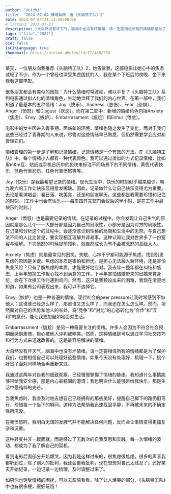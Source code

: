 ```yaml
---
author: "Huizhi"
title:  "2024-07-04 情绪解码：看《头脑特工队》2" 
date: 2024-07-04T21:11:50+08:00 
# lastmod: 2023-07-31
description: "大自然没有坏天气。脑海中也没有坏情绪，请一定要相信所有的情绪都是为了保护我们"
tags: ["life","2024"]
draft: false
pin: false
isCJKLanguage: true
thumbnail: https://picsum.photos/id/77/400/250
---
```

某天，一位朋友向我推荐《头脑特工队》2，她告诉我，这部电影让她心中的焦虑减轻了不少。作为一个曾经也深受焦虑困扰的人，我在某个下班后的傍晚，坐下来观看这部电影。

很多朋友都会有类似的困扰：为什么情绪时常波动，难以平复？《头脑特工队》系列电影通过拟人化的情绪角色，生动地诠释了我们的内心世界。在第一部中，我们知道了最基本的五种情绪：Joy（快乐）、Sadness（悲伤）、Fear（恐惧）、Anger（愤怒）和Disgust（厌恶）。而在第二部中，新增的情绪角色包括Anxiety（焦虑）、Envy（嫉妒）、Embarrassment（尴尬）和Ennui（倦怠）。

电影中的女主因进入青春期，面临新的环境，情绪也随之发生了变化。而对于我们这些已经过了青春期的人来说，尽管对这些情绪早已熟悉，但仍然需要学会应对和管理它们。

情绪管理的第一步是了解和记录情绪。记录情绪是一个有效的方法。在《头脑特工队》中，每个情绪小人都有一种代表颜色。我可以通过类似的方式记录情绪，比如用m&m豆、贴纸或手机日历中的色块来标注不同场景下的不同情绪，黄色代表快乐，蓝色代表悲伤，红色代表愤怒等等。

Joy（快乐）是我最希望记录的情绪。现代生活中，快乐的时刻似乎越来越少。朝九晚六的工作让快乐显得愈发稀缺。因此，记录做什么让自己快乐变得尤为重要。无论是看演唱会、看日落、吃美食，还是和朋友聊天，这些都是我需要珍惜和记住的时刻。（工作中也会有快乐——每周四开完部门会议后的半小时，是在工作中最快乐的时刻。）

Anger（愤怒）也是需要记录的情绪。在记录的过程中，你会发现让自己生气的原因就是那么几个——大部分都是因为自己的局限性，小部分是因为对方的局限性。在记录和分析这个的过程中，会逐渐意识到性格的局限和生活中的无奈。与自己想法不同的人比比皆是，要实现相互理解并非易事。这种认知让我对世界多了一份宽容与理解。下次愤怒的时候提前预判，就自然成长为有不会被惹怒的高级大人。

Anxiety（焦虑）则是最常见的困扰。失眠、心神不宁都可能源于焦虑。找到引发焦虑的原因是关键。焦虑的本质是害怕和担忧。是担心无法融入新环境，还是害怕失业风险？只有了解焦虑的本质，才能更好地应对。我去年一整年都在纠结和焦虑，上半年想换工作担心找不到满意的工作，下半年害怕结婚带来的已婚未育身份，会在下次换工作时遇到询问。然而，这只是我预设出来的困难，我现在清楚地知道，如果有公司表现出来，我可以不选择它。

Envy（嫉妒）也是一种普遍的情绪。现代社会的peer pressure让我时常感到不如他人：这谁谁已经怎么样了，那谁谁又怎么样了，而我还在怎么怎么样。然而，坦然面对自己的优势和他人的长处，将“竞争”和“对比”的心态转化为“合作”和“互利”的意识，能让我更加自如地面对生活。

Embarrassment（尴尬）是另一种需要关注的情绪。许多人会因为不符合社会预期而感到羞愧，担心被他人评判或嘲笑。然而，这种情绪是可以通过学习社交技巧和行为方式来迅速改善的。这是最容易解决的情绪。

大自然没有坏天气，脑海中也没有坏情绪。请一定要相信所有的情绪都是为了保护我们，也要相信自己可以处理好这些情绪。如果今天没有处理好，梳理一下，挑个好日子面对同样场合再重新来过。

我通过这两年对自我的细致观察，已经慢慢掌握了情绪的脉络。我知道什么事情能够带给我安全感，那是内心最稳固的港湾；我也明白什么能够带给我快乐，那是生活中最纯粹的光芒。

当我焦虑时，我会及时地去想自己已经拥有的那些美好，提醒自己脚下的路仍旧可行，珍惜每一个当下的瞬间。这种方法帮助我迅速找回平静，不再被未来的不确定性所淹没。

在我愤怒时，我明白无谓的发脾气并不能解决任何问题，反而会让事情变得更加复杂和沉重。

这种转变并非一蹴而就，而是经过了无数次的自我反思和实践。每一次情绪的波动，都成为了我了解自己的契机。

看到电影后面部分开始爆哭，因为我是这样过来的，很焦虑很焦虑。很多的声音我都听到过，除了别人的批判，我还会自我批判，现在想想对自己太残忍了。还好某天开始记录，一边记录一边梳理，及时调整过来了。

如果你也饱受情绪的困扰，可以去影院看看，除了让人爆哭的部分，《头脑特工队》中也有很多梗，很好玩哦！